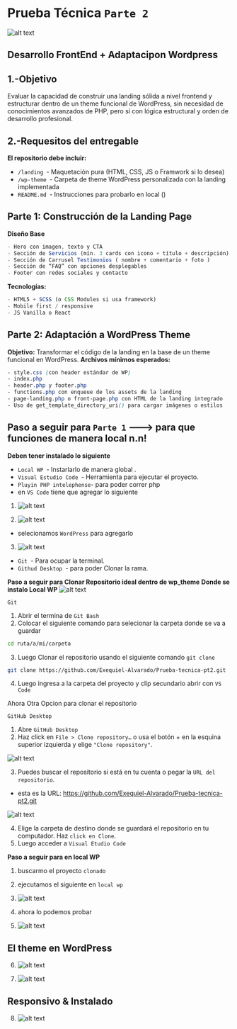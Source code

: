 # Prueba Técnica `Parte 2`

![alt text](/assets/image.png)

## Desarrollo FrontEnd + Adaptacipon Wordpress

## 1.-Objetivo
Evaluar la capacidad de construir una landing sólida a nivel frontend y estructurar dentro de un
theme funcional de WordPress, sin necesidad de conocimientos avanzados de PHP, pero sí con
lógica estructural y orden de desarrollo profesional.

## 2.-Requesitos del entregable

**El repositorio debe incluir:**

- `/landing `- Maquetación pura (HTML, CSS, JS o Framwork si lo desea)
- `/wp-theme `- Carpeta de theme WordPress personalizada con la landing implementada
- `README.md `- Instrucciones para probarlo en local ()

## Parte 1: Construcción de la Landing Page

**Diseño Base**

```js
- Hero con imagen, texto y CTA
- Sección de Servicios (mín. 3 cards con icono + título + descripción)
- Sección de Carrusel Testimonios ( nombre + comentario + foto )
- Sección de “FAQ” con opciones desplegables
- Footer con redes sociales y contacto
```

**Tecnologías:**
```js
- HTML5 + SCSS (o CSS Modules si usa framework)
- Mobile first / responsive
- JS Vanilla o React
```

## Parte 2: Adaptación a WordPress Theme

**Objetivo:**
Transformar el código de la landing en la base de un theme funcional en WordPress.
**Archivos mínimos esperados:**
```css
- style.css (con header estándar de WP)
- index.php
- header.php y footer.php
- functions.php con enqueue de los assets de la landing
- page-landing.php o front-page.php con HTML de la landing integrado
- Uso de get_template_directory_uri() para cargar imágenes o estilos
```

## Paso a seguir para `Parte 1` ---> para que funciones de manera local  n.n!
**Deben tener instalado lo siguiente**


- `Local WP `- Instarlarlo de manera global .
- `Visual Estudio Code `- Herramienta para ejecutar el proyecto.
- `Pluyin PHP intelephense`- para poder correr php
- en `VS Code` tiene que agregar lo siguiente

1. ![alt text](/assets/image0.png)

2. ![alt text](/assets/image-1.png)

- selecionamos `WordPress` para agregarlo

3. ![alt text](/assets/image-2.png)



- `Git `- Para ocupar la terminal.
- `Githud Desktop `- para poder Clonar la rama. 

**Paso a seguir para Clonar Repositorio ideal dentro de wp_theme**
**Donde se instalo Local WP**
![alt text](/assets/image-3.png)

`Git`
1. Abrir el termina de `Git Bash`
2. Colocar el siguiente comando para selecionar la carpeta donde se va a guardar
```bash
cd ruta/a/mi/carpeta
```
3. Luego Clonar el repositorio usando el siguiente comando `git clone`
```bash
git clone https://github.com/Exequiel-Alvarado/Prueba-tecnica-pt2.git
```
4. Luego ingresa a la carpeta del proyecto y clip secundario abrir con `VS Code`

Ahora Otra Opcion para clonar el repositorio

`GitHub Desktop`
1. Abre `GitHub Desktop`
2. Haz click en `File > Clone repository…` o usa el botón + en la esquina superior izquierda y elige `"Clone repository"`.

![alt text](/assets/image-4.png)

3. Puedes buscar el repositorio si está en tu cuenta o pegar la `URL del repositorio`.
- esta es la URL: https://github.com/Exequiel-Alvarado/Prueba-tecnica-pt2.git

![alt text](/assets/image-5.png)

4. Elige la carpeta de destino donde se guardará el repositorio en tu computador.
Haz `click en Clone`.
5. Luego acceder a `Visual Etudio Code`



**Paso a seguir para en local WP**
1. buscarmo el proyecto `clonado`
2. ejecutamos el siguiente en `local wp`

3. ![alt text](/assets/image-6.png)


4. ahora lo podemos probar

5. ![alt text](/assets/image-7.png)

## El theme en WordPress

6. ![alt text](/assets/image-8.png)



7. ![alt text](/assets/image-9.png)


## Responsivo & Instalado

8. ![alt text](/assets/image-10.png)
 

